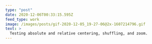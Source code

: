 ```yaml
---
type: "post"
date: 2020-12-06T00:33:15.595Z
feed_type: work
image: /images/posts/gif-2020-12-05_19-27-06@2x-1607214796.gif
text: >
  Testing absolute and relative centering, shuffling, and zoom.
---
```

